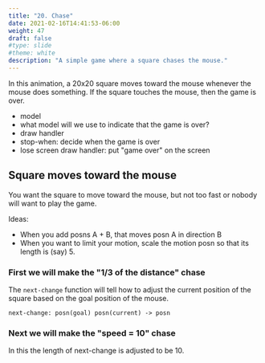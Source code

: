 ```yaml
---
title: "20. Chase"
date: 2021-02-16T14:41:53-06:00
weight: 47
draft: false
#type: slide
#theme: white
description: "A simple game where a square chases the mouse."
---
```


In this animation, a 20x20 square moves toward the mouse whenever the
mouse does something. If the square touches the mouse, then the game
is over.

* model
* what model will we use to indicate that the game is over?
* draw handler
* stop-when: decide when the game is over
* lose screen draw handler: put "game over" on the screen

## Square moves toward the mouse

You want the square to move toward the mouse, but not too fast or
nobody will want to play the game.

Ideas:

* When you add posns A + B, that moves posn A in direction B
* When you want to limit your motion, scale the motion posn so that
  its length is (say) 5.


### First we will make the "1/3 of the distance" chase

The `next-change` function will tell how to adjust the current
position of the square based on the goal position of the mouse.

    next-change: posn(goal) posn(current) -> posn

### Next we will make the "speed = 10" chase

In this the length of next-change is adjusted to be 10.
